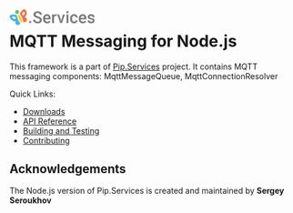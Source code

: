 # <img src="https://github.com/pip-services/pip-services/raw/master/design/Logo.png" alt="Pip.Services Logo" style="max-width:30%"> <br/> MQTT Messaging for Node.js

This framework is a part of [Pip.Services](https://github.com/pip-services/pip-services) project.
It contains MQTT messaging components: MqttMessageQueue, MqttConnectionResolver

Quick Links:

* [Downloads](https://github.com/pip-services-node/pip-services-mqtt-node/blob/master/doc/Downloads.md)
* [API Reference](https://rawgit.com/pip-services-node/pip-services-mqtt-node/master/doc/api/globals.html)
* [Building and Testing](https://github.com/pip-services/pip-services-mqtt-node/blob/master/doc/Development.md)
* [Contributing](https://github.com/pip-services/pip-services-mqtt-node/blob/master/doc/Development.md/#contrib)

## Acknowledgements

The Node.js version of Pip.Services is created and maintained by **Sergey Seroukhov**
